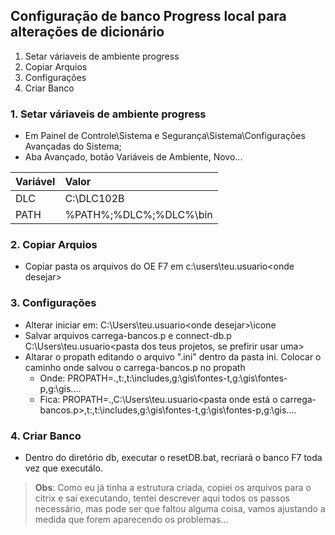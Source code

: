 ## Configuração de banco Progress local para alterações de dicionário

1. Setar váriaveis de ambiente progress
2. Copiar Arquios
3. Configurações
4. Criar Banco

### 1. Setar váriaveis de ambiente progress
- Em Painel de Controle\Sistema e Segurança\Sistema\Configurações Avançadas do Sistema; 
- Aba Avançado, botão Variáveis de Ambiente, Novo...

|Variável |Valor                 |
|:---------|:----------------------|
|DLC      |C:\DLC102B            |
|PATH     |%PATH%;%DLC%;%DLC%\bin|

### 2. Copiar Arquios
- Copiar pasta os arquivos do OE F7 em c:\users\teu.usuario\<onde desejar>

### 3. Configurações
- Alterar iniciar em: C:\Users\teu.usuario\<onde desejar>\icone
- Salvar arquivos carrega-bancos.p e connect-db.p C:\Users\teu.usuario\<pasta dos teus projetos, se prefirir usar uma>
- Altarar o propath editando o arquivo ".ini" dentro da pasta ini. Colocar o caminho onde salvou o carrega-bancos.p no propath
	- Onde: PROPATH=.,t:\,t:\includes,g:\gis\fontes-t,g:\gis\fontes-p,g:\gis\....
	- Fica: PROPATH=.,C:\Users\teu.usuario\<pasta onde está o carrega-bancos.p>,t:\,t:\includes,g:\gis\fontes-t,g:\gis\fontes-p,g:\gis\....

### 4. Criar Banco
- Dentro do diretório db, executar o resetDB.bat, recriará o banco F7 toda vez que executálo.

> **Obs**: Como eu já tinha a estrutura criada, copiei os arquivos para o citrix e saí executando, tentei descrever aqui todos os passos necessário,
mas pode ser que faltou alguma coisa, vamos ajustando a medida que forem aparecendo os problemas... 


